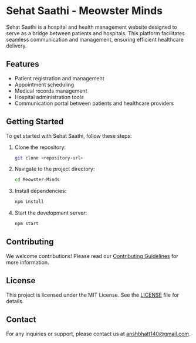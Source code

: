 # Sehat Saathi - Meowster Minds

Sehat Saathi is a hospital and health management website designed to serve as a bridge between patients and hospitals. This platform facilitates seamless communication and management, ensuring efficient healthcare delivery.

## Features

- Patient registration and management
- Appointment scheduling
- Medical records management
- Hospital administration tools
- Communication portal between patients and healthcare providers

## Getting Started

To get started with Sehat Saathi, follow these steps:

1. Clone the repository:
    ```sh
    git clone <repository-url>
    ```
2. Navigate to the project directory:
    ```sh
    cd Meowster-Minds
    ```
3. Install dependencies:
    ```sh
    npm install
    ```
4. Start the development server:
    ```sh
    npm start
    ```

## Contributing

We welcome contributions! Please read our [Contributing Guidelines](CONTRIBUTING.md) for more information.

## License

This project is licensed under the MIT License. See the [LICENSE](LICENSE) file for details.

## Contact

For any inquiries or support, please contact us at [anshbhatt140@gmail.com](mailto:anshbhatt140@gmail.com).
